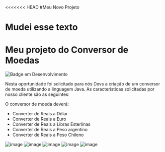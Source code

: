 <<<<<<< HEAD
#Meu Novo Projeto

Mudei esse texto
=======
<h1><upper>Meu projeto do Conversor de Moedas</upper></h1>

![Badge em Desenvolvimento](http://img.shields.io/static/v1?label=STATUS&message=EM%20DESENVOLVIMENTO&color=GREEN&style=for-the-badge)

Nesta oportunidade foi solicitado para nós Devs a criação de um conversor de moeda utilizando a linguagem Java. As características solicitadas por nosso cliente são as seguintes:

  O conversor de moeda deverá:
  - Converter de Reais a Dólar
  - Converter de Reais a Euro
  - Converter de Reais a Libras Esterlinas
  - Converter de Reais a Peso argentino
  - Converter de Reais a Peso Chileno

    
![image](https://github.com/joaopguima/Challenge-Conversor/assets/136766521/32d41f2d-50c0-4398-837d-a54ea33dc5d1)
![image](https://github.com/joaopguima/Challenge-Conversor/assets/136766521/e1315bbe-a7e9-4a1b-bfb5-d7321c9d28ed)
![image](https://github.com/joaopguima/Challenge-Conversor/assets/136766521/2fde3e94-a9cb-4329-b131-7cd4d91bc1f6)
![image](https://github.com/joaopguima/Challenge-Conversor/assets/136766521/327fc6de-8b9f-474b-9cf7-b9635985fed0)
![image](https://github.com/joaopguima/Challenge-Conversor/assets/136766521/6666beb5-cc0a-4a62-9fe1-5a823d48ea74)
